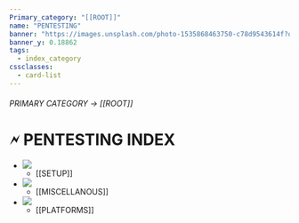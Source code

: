 ```yaml
---
Primary_category: "[[ROOT]]"
name: "PENTESTING"
banner: "https://images.unsplash.com/photo-1535868463750-c78d9543614f?q=80&w=2076&auto=format&fit=crop&ixlib=rb-4.0.3&ixid=M3wxMjA3fDB8MHxwaG90by1wYWdlfHx8fGVufDB8fHx8fA%3D%3D"
banner_y: 0.18862
tags:
  - index_category
cssclasses:
  - card-list
---
```

###### PRIMARY CATEGORY →  [[ROOT]]

# 🗲 PENTESTING INDEX

- ![](https://img.freepik.com/premium-photo/little-robot-with-blue-eyes-hoodie-that-says-i-m-robot_937795-776.jpg)
	- [[SETUP]]
- ![](https://img.freepik.com/premium-photo/robot-with-glowing-eyes-hoodie-that-says-fire_937795-746.jpg)
	- [[MISCELLANOUS]]
- ![](https://img.freepik.com/premium-photo/cartoon-character-with-glowing-eyes-glowing-orange-background_937795-533.jpg)
	- [[PLATFORMS]]

